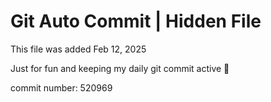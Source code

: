 # Git Auto Commit | Hidden File

This file was added Feb 12, 2025

Just for fun and keeping my daily git commit active 🤪

commit number: 520969
